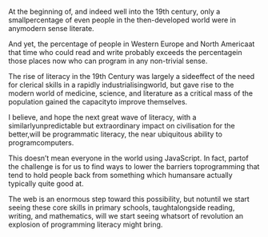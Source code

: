

At the beginning of, and indeed well into the 19th century, only a smallpercentage of even people in the
then-developed world were in anymodern sense literate.

And yet, the percentage of people in Western Europe and North Americaat that time who could read and write
probably exceeds the percentagein those places now who can program in any non-trivial sense.

The rise of literacy in the 19th Century was largely a sideeffect of the need for clerical skills in a rapidly
industrialisingworld, but gave rise to the modern world of medicine, science, and literature as a critical
mass of the population gained the capacityto improve themselves.

I believe, and hope the next great wave of literacy, with a similarlyunpredictable but extraordinary impact on
civilisation for the better,will be programmatic literacy, the near ubiquitous ability to
programcomputers.

This doesn’t mean everyone in the world using JavaScript. In fact, partof the challenge is for us to
find ways to lower the barriers toprogramming that tend to hold people back from something which humansare
actually typically quite good at.

The web is an enormous step toward this possibility, but notuntil we start seeing these core skills in primary
schools, taughtalongside reading, writing, and mathematics, will we start seeing whatsort of revolution an
explosion of programming literacy might bring.